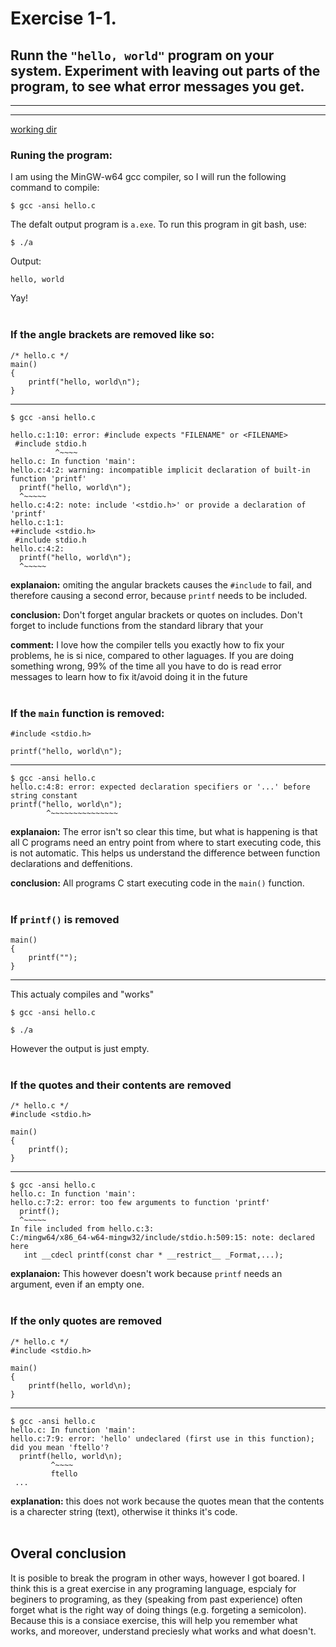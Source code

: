 # **Exercise 1-1.**
## Runn the `"hello, world"` program on your system. Experiment with leaving out parts of the program, to see what error messages you get. 

---

---

[working dir](.)

### Runing the program:

I am using the MinGW-w64 gcc compiler, so I will run the following command to compile:

	$ gcc -ansi hello.c

The defalt output program is `a.exe`. To run this program in git bash, use:

	$ ./a

Output:

	hello, world

Yay! 
<br>
<br>

### If the angle brackets are removed like so:

	/* hello.c */
	main()
	{
		printf("hello, world\n");
	}


---
	$ gcc -ansi hello.c

	hello.c:1:10: error: #include expects "FILENAME" or <FILENAME>
	 #include stdio.h
	          ^~~~~
	hello.c: In function 'main':
	hello.c:4:2: warning: incompatible implicit declaration of built-in function 'printf'
	  printf("hello, world\n");
	  ^~~~~~
	hello.c:4:2: note: include '<stdio.h>' or provide a declaration of 'printf'
	hello.c:1:1:
	+#include <stdio.h>
	 #include stdio.h
	hello.c:4:2:
	  printf("hello, world\n");
	  ^~~~~~



**explanaion:** omiting the angular brackets causes the `#include` to fail, and therefore causing a second error, because `printf` needs to be included.

**conclusion:** Don't forget angular brackets or quotes on includes. Don't forget to include functions from the standard library that your

**comment:** I love how the compiler tells you exactly how to fix your problems, he is si nice, compared to other laguages. If you are doing something wrong, 99% of the time all you have to do is read error messages to learn how to fix it/avoid doing it in the future
<br>
<br>

### If the `main` function is removed:

	#include <stdio.h>

	printf("hello, world\n");

---

	$ gcc -ansi hello.c
	hello.c:4:8: error: expected declaration specifiers or '...' before string constant
	printf("hello, world\n");
	        ^~~~~~~~~~~~~~~~

**explanaion:** The error isn't so clear this time, but what is happening is that all C programs need an entry point from where to start executing code, this is not automatic. This helps us understand  the difference between function declarations and deffenitions.

**conclusion:** All programs C start executing code in the `main()` function.
<br>
<br>

### If `printf()` is removed

	main()
	{
		printf("");
	}

---

This actualy compiles and "works"

	$ gcc -ansi hello.c

	$ ./a

However the output is just empty.
<br>
<br>

### If the quotes and their contents are removed

	/* hello.c */
	#include <stdio.h>

	main()
	{
		printf();
	}

---

	$ gcc -ansi hello.c
	hello.c: In function 'main':
	hello.c:7:2: error: too few arguments to function 'printf'
	  printf();
	  ^~~~~~
	In file included from hello.c:3:
	C:/mingw64/x86_64-w64-mingw32/include/stdio.h:509:15: note: declared here
	   int __cdecl printf(const char * __restrict__ _Format,...);

**explanaion:** This however doesn't work because `printf` needs an argument, even if an empty one.
<br>
<br>

### If the only quotes are removed

	/* hello.c */
	#include <stdio.h>

	main()
	{
		printf(hello, world\n);
	}

---

	$ gcc -ansi hello.c
	hello.c: In function 'main':
	hello.c:7:9: error: 'hello' undeclared (first use in this function); did you mean 'ftello'?
	  printf(hello, world\n);
	         ^~~~~
	         ftello
	 ...

**explanation:** this does not work because the quotes mean that the contents is a charecter string (text), otherwise it thinks it's code.
<br>
<br>

## Overal conclusion

It is posible to break the program in other ways, however I got boared. I think this is a great exercise in any programing language, espcialy for beginers to programing, as they (speaking from past experience) often forget what is the right way of doing things (e.g. forgeting a semicolon). Because this is a consiace exercise, this will help you remember what works, and moreover, understand preciesly what works and what doesn't.